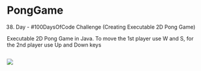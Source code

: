 # PongGame
38. Day - #100DaysOfCode Challenge (Creating Executable 2D Pong Game)

Executable 2D Pong Game in Java. To move the 1st player use W and S, for the 2nd player use Up and Down keys

##

![](https://cdn.dribbble.com/users/1745132/screenshots/3836421/media/7c49f67b60f5f156a5f8b3f21fe9e365.gif)
